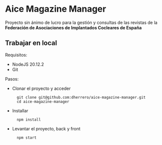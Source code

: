 # Aice Magazine Manager

Proyecto sin ánimo de lucro para la gestión y consultas de las revistas de la **Federación de Asociaciones de Implantados Cocleares de España**

## Trabajar en local

Requisitos:
- NodeJS 20.12.2
- Git

Pasos:
- Clonar el proyecto y acceder
  ```shell
    git clone git@github.com:dherrero/aice-magazine-manager.git
    cd aice-magazine-manager
  ```
- Installar
  ```shell
    npm install
  ```
- Levantar el proyecto, back y front
  ```shell
    npm start
  ```

